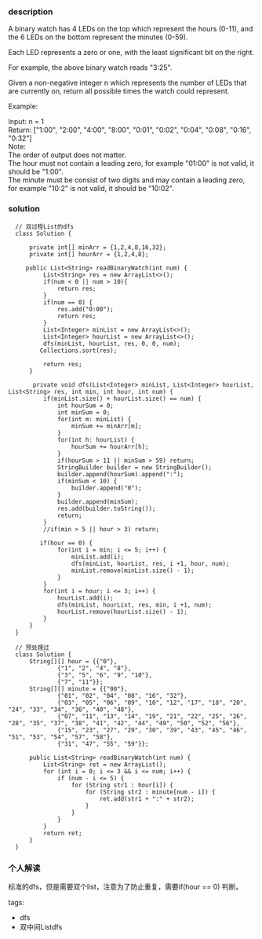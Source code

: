 ### description    
  A binary watch has 4 LEDs on the top which represent the hours (0-11), and the 6 LEDs on the bottom represent the minutes (0-59).  
    
  Each LED represents a zero or one, with the least significant bit on the right.  
    
    
  For example, the above binary watch reads "3:25".  
    
  Given a non-negative integer n which represents the number of LEDs that are currently on, return all possible times the watch could represent.  
    
  Example:  
    
  Input: n = 1  
  Return: ["1:00", "2:00", "4:00", "8:00", "0:01", "0:02", "0:04", "0:08", "0:16", "0:32"]  
  Note:  
  The order of output does not matter.  
  The hour must not contain a leading zero, for example "01:00" is not valid, it should be "1:00".  
  The minute must be consist of two digits and may contain a leading zero, for example "10:2" is not valid, it should be "10:02".  
### solution    
```    
  // 双过程List的dfs  
  class Solution {  
        
      private int[] minArr = {1,2,4,8,16,32};  
      private int[] hourArr = {1,2,4,8};  
        
     public List<String> readBinaryWatch(int num) {  
          List<String> res = new ArrayList<>();  
          if(num < 0 || num > 10){  
              return res;  
          }  
          if(num == 0) {  
              res.add("0:00");  
              return res;  
          }  
          List<Integer> minList = new ArrayList<>();  
          List<Integer> hourList = new ArrayList<>();  
          dfs(minList, hourList, res, 0, 0, num);  
         Collections.sort(res);  
    
          return res;  
      }  
    
       private void dfs(List<Integer> minList, List<Integer> hourList, List<String> res, int min, int hour, int num) {  
          if(minList.size() + hourList.size() == num) {  
              int hourSum = 0;  
              int minSum = 0;  
              for(int m: minList) {  
                  minSum += minArr[m];  
              }  
              for(int h: hourList) {  
                  hourSum += hourArr[h];  
              }  
              if(hourSum > 11 || minSum > 59) return;  
              StringBuilder builder = new StringBuilder();  
              builder.append(hourSum).append(":");  
              if(minSum < 10) {  
                  builder.append("0");  
              }  
              builder.append(minSum);  
              res.add(builder.toString());  
              return;  
          }  
          //if(min > 5 || hour > 3) return;  
    
         if(hour == 0) {  
              for(int i = min; i <= 5; i++) {  
                  minList.add(i);  
                  dfs(minList, hourList, res, i +1, hour, num);  
                  minList.remove(minList.size() - 1);  
              }  
          }  
          for(int i = hour; i <= 3; i++) {  
              hourList.add(i);  
              dfs(minList, hourList, res, min, i +1, num);  
              hourList.remove(hourList.size() - 1);  
          }  
      }  
  }  
    
  // 预处理过  
  class Solution {  
      String[][] hour = {{"0"},  
              {"1", "2", "4", "8"},  
              {"3", "5", "6", "9", "10"},  
              {"7", "11"}};  
      String[][] minute = {{"00"},  
              {"01", "02", "04", "08", "16", "32"},  
              {"03", "05", "06", "09", "10", "12", "17", "18", "20", "24", "33", "34", "36", "40", "48"},  
              {"07", "11", "13", "14", "19", "21", "22", "25", "26", "28", "35", "37", "38", "41", "42", "44", "49", "50", "52", "56"},  
              {"15", "23", "27", "29", "30", "39", "43", "45", "46", "51", "53", "54", "57", "58"},  
              {"31", "47", "55", "59"}};  
    
      public List<String> readBinaryWatch(int num) {  
          List<String> ret = new ArrayList();  
          for (int i = 0; i <= 3 && i <= num; i++) {  
              if (num - i <= 5) {  
                  for (String str1 : hour[i]) {  
                      for (String str2 : minute[num - i]) {  
                          ret.add(str1 + ":" + str2);  
                      }  
                  }  
              }  
          }  
          return ret;  
      }  
  }  
```    
    
### 个人解读    
  标准的dfs，但是需要双个list，注意为了防止重复，需要if(hour == 0) 判断。  
    
tags:    
  -  dfs  
  -  双中间Listdfs  
